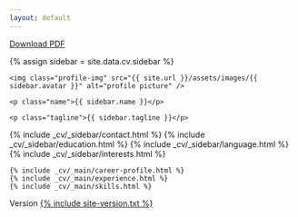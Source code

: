 ```yaml
---
layout: default
---
```


<div class="cv-download-pdf">
  <a href="assets/cv-julianbusch.pdf">Download PDF</a>
</div>

{% assign sidebar = site.data.cv.sidebar %}
<div class="cv-sidebar-wrapper">

  <div class="profile-container">

    <img class="profile-img" src="{{ site.url }}/assets/images/{{ sidebar.avatar }}" alt="profile picture" />

    <p class="name">{{ sidebar.name }}</p>

    <p class="tagline">{{ sidebar.tagline }}</p>

  </div>

  {% include _cv/_sidebar/contact.html %}
  {% include _cv/_sidebar/education.html %}
  {% include _cv/_sidebar/language.html %}
  {% include _cv/_sidebar/interests.html %}

</div>


<div class="cv-main-wrapper">

    {% include _cv/_main/career-profile.html %}
    {% include _cv/_main/experience.html %}
    {% include _cv/_main/skills.html %}

   <div class="section cv-site-version">
      Version <a href="{{ site.data.general.github-tree-url }}//{% include site-version.txt %}">{% include site-version.txt %}</a>
   </div>

</div>
